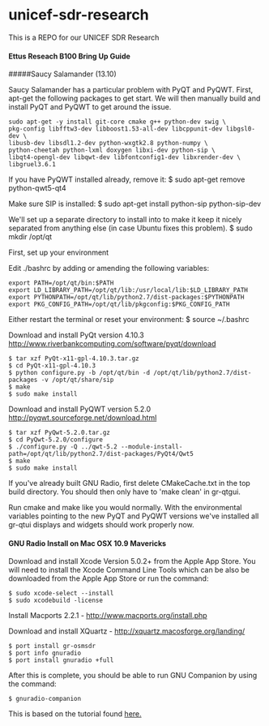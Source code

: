 unicef-sdr-research
===================

This is a REPO for our UNICEF SDR Research 




#### Ettus Reseach B100 Bring Up Guide

#####Saucy Salamander (13.10)

Saucy Salamander has a particular problem with PyQT and PyQWT. First, apt-get the following packages to get start. We will then manually build and install PyQT and PyQWT to get around the issue.

	sudo apt-get -y install git-core cmake g++ python-dev swig \
	pkg-config libfftw3-dev libboost1.53-all-dev libcppunit-dev libgsl0-dev \
	libusb-dev libsdl1.2-dev python-wxgtk2.8 python-numpy \
	python-cheetah python-lxml doxygen libxi-dev python-sip \
	libqt4-opengl-dev libqwt-dev libfontconfig1-dev libxrender-dev \
	libgruel3.6.1

If you have PyQWT installed already, remove it:
	$ sudo apt-get remove python-qwt5-qt4

Make sure SIP is installed:
	$ sudo apt-get install python-sip python-sip-dev

We'll set up a separate directory to install into to make it keep it nicely separated from anything else (in case Ubuntu fixes this problem).
	$ sudo mkdir /opt/qt

First, set up your environment

Edit ./bashrc by adding or amending the following variables:

	export PATH=/opt/qt/bin:$PATH
	export LD_LIBRARY_PATH=/opt/qt/lib:/usr/local/lib:$LD_LIBRARY_PATH
	export PYTHONPATH=/opt/qt/lib/python2.7/dist-packages:$PYTHONPATH
	export PKG_CONFIG_PATH=/opt/qt/lib/pkgconfig:$PKG_CONFIG_PATH

Either restart the terminal or reset your environment:
	$ source ~/.bashrc

Download and install PyQt version 4.10.3
http://www.riverbankcomputing.com/software/pyqt/download

	$ tar xzf PyQt-x11-gpl-4.10.3.tar.gz
	$ cd PyQt-x11-gpl-4.10.3
	$ python configure.py -b /opt/qt/bin -d /opt/qt/lib/python2.7/dist-packages -v /opt/qt/share/sip
	$ make
	$ sudo make install

Download and install PyQWT version 5.2.0
http://pyqwt.sourceforge.net/download.html

	$ tar xzf PyQwt-5.2.0.tar.gz
	$ cd PyQwt-5.2.0/configure
	$ ./configure.py -Q ../qwt-5.2 --module-install-path=/opt/qt/lib/python2.7/dist-packages/PyQt4/Qwt5
	$ make
	$ sudo make install

If you've already built GNU Radio, first delete CMakeCache.txt in the top build directory. You should then only have to 'make clean' in gr-qtgui.

Run cmake and make like you would normally. With the environmental variables pointing to the new PyQT and PyQWT versions we've installed all gr-qtui displays and widgets should work properly now.

#### GNU Radio Install on Mac OSX 10.9 Mavericks

Download and install Xcode Version 5.0.2+ from the Apple App Store.  You will need to install the Xcode Command Line Tools which can be also be downloaded from the Apple App Store or run the command:

	$ sudo xcode-select --install
	$ sudo xcodebuild -license

Install Macports 2.2.1 - http://www.macports.org/install.php

Download and install XQuartz - http://xquartz.macosforge.org/landing/

	$ port install gr-osmsdr
	$ port info gnuradio
	$ port install gnuradio +full
	
After this is complete, you should be able to run GNU Companion by using the command:

	$ gnuradio-companion
	
This is based on the tutorial found [here.](http://penturalabs.wordpress.com/2013/09/14/gnuradio-osx-installation-guide/)

